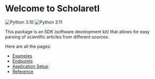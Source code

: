 # Welcome to Scholaretl

![Python 3.10](https://img.shields.io/badge/python-3.10-blue.svg)
![Python 3.11](https://img.shields.io/badge/python-3.11-blue.svg)


This package is an SDK (software development kit) that allows for easy
parsing of scientific articles from different sources.

Here are all the pages:
  - [Examples](./examples.md)
  - [Endpoints](./endpoints.md)
  - [Application Setup](./setup.md)
  - [Reference](./reference.md)
